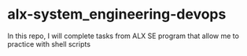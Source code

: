 # alx-system_engineering-devops
In this repo, I will complete tasks from ALX SE program that allow me to practice with shell scripts
